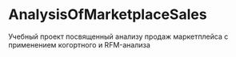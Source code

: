 # AnalysisOfMarketplaceSales
Учебный проект посвященный анализу продаж маркетплейса с применением когортного и RFM-анализа
